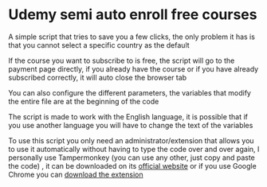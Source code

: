 # Udemy semi auto enroll free courses

A simple script that tries to save you a few clicks, the only problem it has is that you cannot select a specific country as the default

If the course you want to subscribe to is free, the script will go to the payment page directly, if you already have the course or if you have already subscribed correctly, it will auto close the browser tab

You can also configure the different parameters, the variables that modify the entire file are at the beginning of the code

The script is made to work with the English language, it is possible that if you use another language you will have to change the text of the variables

To use this script you only need an administrator/extension that allows you to use it automatically without having to type the code over and over again, I personally use Tampermonkey (you can use any other, just copy and paste the code) , it can be downloaded on its [official website](https://www.tampermonkey.net/) or if you use Google Chrome you can [download the extension](https://chrome.google.com/webstore/detail/tampermonkey/dhdgffkkebhmkfjojejmpbldmpobfkfo)
